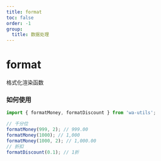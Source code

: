 ```yaml
---
title: format
toc: false
order: -1
group:
  title: 数据处理
---
```


# format

格式化渲染函数

### 如何使用

```typescript
import { formatMoney, formatDiscount } from 'wa-utils';

// 千分位
formatMoney(999, 2); // 999.00
formatMoney(1000); // 1,000
formatMoney(1000, 2); // 1,000.00
// 折扣
formatDiscount(0.1); // 1折
```
